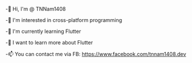 -👋 Hi, I'm @ TNNam1408

-👀 I'm interested in cross-platform programming

-🌱 I'm currently learning Flutter

-💞️ I want to learn more about Flutter

-📫 You can contact me via FB: https://www.facebook.com/tnnam1408.dev

<!---
TNNam1408/TNNam1408 is a ✨ special ✨ repository because its `README.md` (this file) appears on your GitHub profile.
You can click the Preview link to take a look at your changes.
--->
